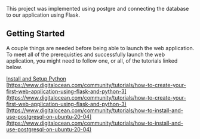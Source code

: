 This project was implemented using postgre and connecting the database to our application using Flask.

## Getting Started

A couple things are needed before being able to launch the web application. 
To meet all of the prerequisties and successfully launch the web application, you might need to follow one, or all, of the tutorials linked below.

[Install and Setup Python](https://www.digitalocean.com/community/tutorials/how-to-install-python-3-and-set-up-a-programming-environment-on-an-ubuntu-22-04-server)
[https://www.digitalocean.com/community/tutorials/how-to-create-your-first-web-application-using-flask-and-python-3](https://www.digitalocean.com/community/tutorials/how-to-create-your-first-web-application-using-flask-and-python-3)
[https://www.digitalocean.com/community/tutorials/how-to-install-and-use-postgresql-on-ubuntu-20-04](https://www.digitalocean.com/community/tutorials/how-to-install-and-use-postgresql-on-ubuntu-20-04)
